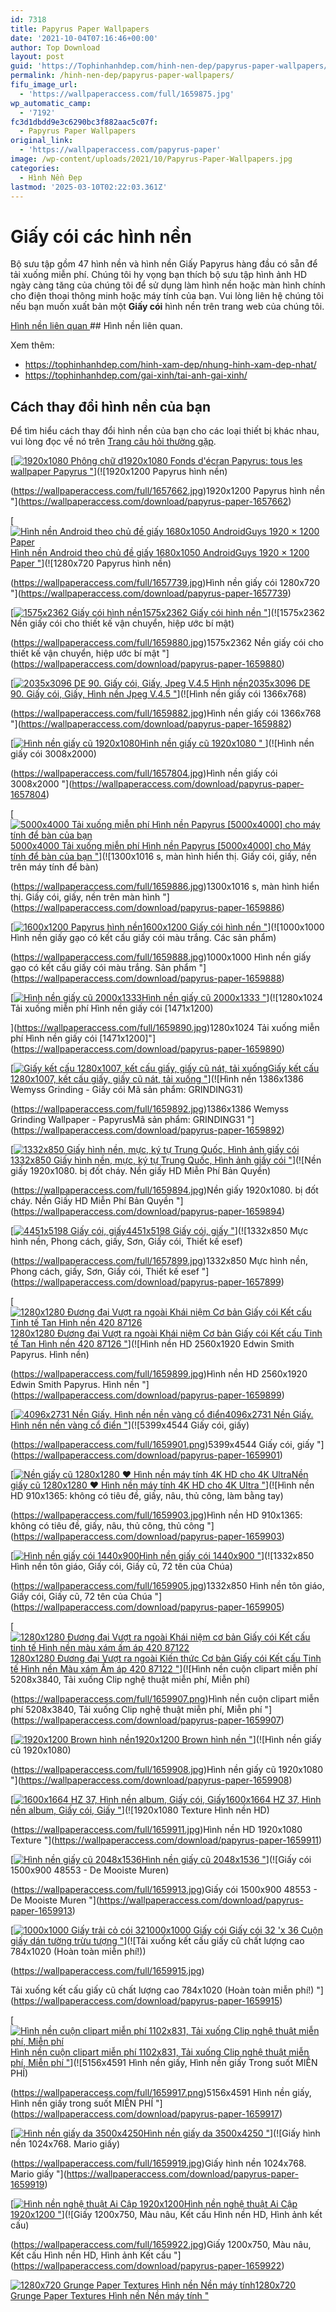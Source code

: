 ```yaml
---
id: 7318
title: Papyrus Paper Wallpapers
date: '2021-10-04T07:16:46+00:00'
author: Top Download
layout: post
guid: 'https://Tophinhanhdep.com/hinh-nen-dep/papyrus-paper-wallpapers/'
permalink: /hinh-nen-dep/papyrus-paper-wallpapers/
fifu_image_url:
  - 'https://wallpaperaccess.com/full/1659875.jpg'
wp_automatic_camp:
  - '7192'
fc3d1dbdd9e3c6290bc3f882aac5c07f:
  - Papyrus Paper Wallpapers
original_link:
  - 'https://wallpaperaccess.com/papyrus-paper'
image: /wp-content/uploads/2021/10/Papyrus-Paper-Wallpapers.jpg
categories:
  - Hình Nền Đẹp
lastmod: '2025-03-10T02:22:03.361Z'
---
```

# Giấy cói các hình nền

Bộ sưu tập gồm 47 hình nền và hình nền Giấy Papyrus hàng đầu có sẵn để tải xuống miễn phí. Chúng tôi hy vọng bạn thích bộ sưu tập hình ảnh HD ngày càng tăng của chúng tôi để sử dụng làm hình nền hoặc màn hình chính cho điện thoại thông minh hoặc máy tính của bạn. Vui lòng liên hệ chúng tôi nếu bạn muốn xuất bản một **Giấy cói** hình nền trên trang web của chúng tôi.

[Hình nền liên quan ](#related) ## Hình nền liên quan.

   
 Xem thêm:

   
- <https://tophinhanhdep.com/hinh-xam-dep/nhung-hinh-xam-dep-nhat/>
- <https://tophinhanhdep.com/gai-xinh/tai-anh-gai-xinh/>

## Cách thay đổi hình nền của bạn

Để tìm hiểu cách thay đổi hình nền của bạn cho các loại thiết bị khác nhau, vui lòng đọc về nó trên [Trang câu hỏi thường gặp](https://tophinhanhdep.com/faq/).

  
[[![1920x1080 Phông chữ d](https://wallpaperaccess.com/full/1659875.jpg)1920x1080 Fonds d'écran Papyrus: tous les wallpaper Papyrus "](https://wallpaperaccess.com/download/papyrus-paper-1659875)](![1920x1200 Papyrus hình nền)

(https://wallpaperaccess.com/full/1657662.jpg)1920x1200 Papyrus hình nền "](https://wallpaperaccess.com/download/papyrus-paper-1657662)

[[![Hình nền Android theo chủ đề giấy 1680x1050 AndroidGuys 1920 × 1200 Paper](https://wallpaperaccess.com/full/1659877.jpg)Hình nền Android theo chủ đề giấy 1680x1050 AndroidGuys 1920 × 1200 Paper "](https://wallpaperaccess.com/download/papyrus-paper-1659877)](![1280x720 Papyrus hình nền)

(https://wallpaperaccess.com/full/1657739.jpg)Hình nền giấy cói 1280x720 "](https://wallpaperaccess.com/download/papyrus-paper-1657739)

[[![1575x2362 Giấy cói hình nền](https://wallpaperaccess.com/full/1659879.jpg)1575x2362 Giấy cói hình nền "](https://wallpaperaccess.com/download/papyrus-paper-1659879)](![1575x2362 Nền giấy cói cho thiết kế vận chuyển, hiệp ước bí mật)

(https://wallpaperaccess.com/full/1659880.jpg)1575x2362 Nền giấy cói cho thiết kế vận chuyển, hiệp ước bí mật "](https://wallpaperaccess.com/download/papyrus-paper-1659880)

[[![2035x3096 DE 90. Giấy cói, Giấy, Jpeg V.4.5 Hình nền](https://wallpaperaccess.com/full/1659881.jpg)2035x3096 DE 90. Giấy cói, Giấy, Hình nền Jpeg V.4.5 "](https://wallpaperaccess.com/download/papyrus-paper-1659881)](![Hình nền giấy cói 1366x768)

(https://wallpaperaccess.com/full/1659882.jpg)Hình nền giấy cói 1366x768 "](https://wallpaperaccess.com/download/papyrus-paper-1659882)

[[![Hình nền giấy cũ 1920x1080](https://wallpaperaccess.com/full/1659883.jpg)Hình nền giấy cũ 1920x1080 " ](https://wallpaperaccess.com/download/papyrus-paper-1659883)](![Hình nền giấy cói 3008x2000)

(https://wallpaperaccess.com/full/1657804.jpg)Hình nền giấy cói 3008x2000 "](https://wallpaperaccess.com/download/papyrus-paper-1657804)

[[![5000x4000 Tải xuống miễn phí Hình nền Papyrus [5000x4000] cho máy tính để bàn của bạn](https://wallpaperaccess.com/full/1659885.jpg)5000x4000 Tải xuống miễn phí Hình nền Papyrus \[5000x4000\] cho Máy tính để bàn của bạn "](https://wallpaperaccess.com/download/papyrus-paper-1659885)](![1300x1016 s, màn hình hiển thị.  Giấy cói, giấy, nền trên máy tính để bàn)

(https://wallpaperaccess.com/full/1659886.jpg)1300x1016 s, màn hình hiển thị. Giấy cói, giấy, nền trên màn hình "](https://wallpaperaccess.com/download/papyrus-paper-1659886)

[[![1600x1200 Papyrus hình nền](https://wallpaperaccess.com/full/1659887.jpg)1600x1200 Giấy cói hình nền "](https://wallpaperaccess.com/download/papyrus-paper-1659887)](![1000x1000 Hình nền giấy gạo có kết cấu giấy cói màu trắng.  Các sản phẩm)

(https://wallpaperaccess.com/full/1659888.jpg)1000x1000 Hình nền giấy gạo có kết cấu giấy cói màu trắng. Sản phẩm "](https://wallpaperaccess.com/download/papyrus-paper-1659888)

[[![Hình nền giấy cũ 2000x1333](https://wallpaperaccess.com/full/1659889.jpg)Hình nền giấy cũ 2000x1333 "](https://wallpaperaccess.com/download/papyrus-paper-1659889)](![1280x1024 Tải xuống miễn phí Hình nền giấy cói [1471x1200)

](https://wallpaperaccess.com/full/1659890.jpg)1280x1024 Tải xuống miễn phí Hình nền giấy cói \[1471x1200\]"](https://wallpaperaccess.com/download/papyrus-paper-1659890)

[[![Giấy kết cấu 1280x1007, kết cấu giấy, giấy cũ nát, tải xuống](https://wallpaperaccess.com/full/1659891.jpg)Giấy kết cấu 1280x1007, kết cấu giấy, giấy cũ nát, tải xuống "](https://wallpaperaccess.com/download/papyrus-paper-1659891)](![Hình nền 1386x1386 Wemyss Grinding - Giấy cói Mã sản phẩm: GRINDING31)

(https://wallpaperaccess.com/full/1659892.jpg)1386x1386 Wemyss Grinding Wallpaper - PapyrusMã sản phẩm: GRINDING31 "](https://wallpaperaccess.com/download/papyrus-paper-1659892)

[[![1332x850 Giấy hình nền, mực, ký tự Trung Quốc, Hình ảnh giấy cói](https://wallpaperaccess.com/full/1659893.jpg)1332x850 Giấy hình nền, mực, ký tự Trung Quốc, Hình ảnh giấy cói "](https://wallpaperaccess.com/download/papyrus-paper-1659893)](![Nền giấy 1920x1080.  bị đốt cháy.  Nền giấy HD Miễn Phí Bản Quyền)

(https://wallpaperaccess.com/full/1659894.jpg)Nền giấy 1920x1080. bị đốt cháy. Nền Giấy HD Miễn Phí Bản Quyền "](https://wallpaperaccess.com/download/papyrus-paper-1659894)

[[![4451x5198 Giấy cói, giấy](https://wallpaperaccess.com/full/1659895.png)4451x5198 Giấy cói, giấy "](https://wallpaperaccess.com/download/papyrus-paper-1659895)](![1332x850 Mực hình nền, Phong cách, giấy, Sơn, Giấy cói, Thiết kế esef)

(https://wallpaperaccess.com/full/1657899.jpg)1332x850 Mực hình nền, Phong cách, giấy, Sơn, Giấy cói, Thiết kế esef "](https://wallpaperaccess.com/download/papyrus-paper-1657899)

[[![1280x1280 Đương đại Vượt ra ngoài Khái niệm Cơ bản Giấy cói Kết cấu Tinh tế Tan Hình nền 420 87126](https://wallpaperaccess.com/full/1659897.jpg)1280x1280 Đương đại Vượt ra ngoài Khái niệm Cơ bản Giấy cói Kết cấu Tinh tế Tan Hình nền 420 87126 "](https://wallpaperaccess.com/download/papyrus-paper-1659897)](![Hình nền HD 2560x1920 Edwin Smith Papyrus.  Hình nền)

(https://wallpaperaccess.com/full/1659899.jpg)Hình nền HD 2560x1920 Edwin Smith Papyrus. Hình nền "](https://wallpaperaccess.com/download/papyrus-paper-1659899)

[[![4096x2731 Nền Giấy.  Hình nền nền vàng cổ điển](https://wallpaperaccess.com/full/1659900.jpg)4096x2731 Nền Giấy. Hình nền nền vàng cổ điển "](https://wallpaperaccess.com/download/papyrus-paper-1659900)](![5399x4544 Giấy cói, giấy)

(https://wallpaperaccess.com/full/1659901.png)5399x4544 Giấy cói, giấy "](https://wallpaperaccess.com/download/papyrus-paper-1659901)

[[![Nền giấy cũ 1280x1280 ❤ Hình nền máy tính 4K HD cho 4K Ultra](https://wallpaperaccess.com/full/1659902.jpg)Nền giấy cũ 1280x1280 ❤ Hình nền máy tính 4K HD cho 4K Ultra "](https://wallpaperaccess.com/download/papyrus-paper-1659902)](![Hình nền HD 910x1365: không có tiêu đề, giấy, nâu, thủ công, làm bằng tay)

(https://wallpaperaccess.com/full/1659903.jpg)Hình nền HD 910x1365: không có tiêu đề, giấy, nâu, thủ công, thủ công "](https://wallpaperaccess.com/download/papyrus-paper-1659903)

[[![Hình nền giấy cói 1440x900](https://wallpaperaccess.com/full/1659904.jpg)Hình nền giấy cói 1440x900 "](https://wallpaperaccess.com/download/papyrus-paper-1659904)](![1332x850 Hình nền tôn giáo, Giấy cói, Giấy cũ, 72 tên của Chúa)

(https://wallpaperaccess.com/full/1659905.jpg)1332x850 Hình nền tôn giáo, Giấy cói, Giấy cũ, 72 tên của Chúa "](https://wallpaperaccess.com/download/papyrus-paper-1659905)

[[![1280x1280 Đương đại Vượt ra ngoài Khái niệm cơ bản Giấy cói Kết cấu tinh tế Hình nền màu xám ấm áp 420 87122](https://wallpaperaccess.com/full/1659906.jpg)1280x1280 Đương đại Vượt ra ngoài Kiến thức Cơ bản Giấy cói Kết cấu Tinh tế Hình nền Màu xám Ấm áp 420 87122 "](https://wallpaperaccess.com/download/papyrus-paper-1659906)](![Hình nền cuộn clipart miễn phí 5208x3840, Tải xuống Clip nghệ thuật miễn phí, Miễn phí)

(https://wallpaperaccess.com/full/1659907.png)Hình nền cuộn clipart miễn phí 5208x3840, Tải xuống Clip nghệ thuật miễn phí, Miễn phí "](https://wallpaperaccess.com/download/papyrus-paper-1659907)

[[![1920x1200 Brown hình nền](https://wallpaperaccess.com/full/553966.jpg)1920x1200 Brown hình nền "](https://wallpaperaccess.com/download/papyrus-paper-553966)](![Hình nền giấy cũ 1920x1080)

(https://wallpaperaccess.com/full/1659908.jpg)Hình nền giấy cũ 1920x1080 "](https://wallpaperaccess.com/download/papyrus-paper-1659908)

[[![1600x1664 HZ 37, Hình nền album, Giấy cói, Giấy](https://wallpaperaccess.com/full/1659909.jpg)1600x1664 HZ 37, Hình nền album, Giấy cói, Giấy "](https://wallpaperaccess.com/download/papyrus-paper-1659909)](![1920x1080 Texture Hình nền HD)

(https://wallpaperaccess.com/full/1659911.jpg)Hình nền HD 1920x1080 Texture "](https://wallpaperaccess.com/download/papyrus-paper-1659911)

[[![Hình nền giấy cũ 2048x1536](https://wallpaperaccess.com/full/1659912.jpg)Hình nền giấy cũ 2048x1536 "](https://wallpaperaccess.com/download/papyrus-paper-1659912)](![Giấy cói 1500x900 48553 - De Mooiste Muren)

(https://wallpaperaccess.com/full/1659913.jpg)Giấy cói 1500x900 48553 - De Mooiste Muren "](https://wallpaperaccess.com/download/papyrus-paper-1659913)

[[![1000x1000 Giấy trải cỏ cói 32](https://wallpaperaccess.com/full/1659914.jpg)1000x1000 Giấy cói Giấy cói 32 'x 36 Cuộn giấy dán tường trừu tượng "](https://wallpaperaccess.com/download/papyrus-paper-1659914)](![Tải xuống kết cấu giấy cũ chất lượng cao 784x1020 (Hoàn toàn miễn phí!))

(https://wallpaperaccess.com/full/1659915.jpg)

Tải xuống kết cấu giấy cũ chất lượng cao 784x1020 (Hoàn toàn miễn phí!) "](https://wallpaperaccess.com/download/papyrus-paper-1659915)

[[![Hình nền cuộn clipart miễn phí 1102x831, Tải xuống Clip nghệ thuật miễn phí, Miễn phí](https://wallpaperaccess.com/full/1659916.jpg)Hình nền cuộn clipart miễn phí 1102x831, Tải xuống Clip nghệ thuật miễn phí, Miễn phí "](https://wallpaperaccess.com/download/papyrus-paper-1659916)](![5156x4591 Hình nền giấy, Hình nền giấy Trong suốt MIỄN PHÍ)

(https://wallpaperaccess.com/full/1659917.png)5156x4591 Hình nền giấy, Hình nền giấy trong suốt MIỄN PHÍ "](https://wallpaperaccess.com/download/papyrus-paper-1659917)

[[![Hình nền giấy da 3500x4250](https://wallpaperaccess.com/full/1659918.jpg)Hình nền giấy da 3500x4250 "](https://wallpaperaccess.com/download/papyrus-paper-1659918)](![Giấy hình nền 1024x768.  Mario giấy)

(https://wallpaperaccess.com/full/1659919.jpg)Giấy hình nền 1024x768. Mario giấy "](https://wallpaperaccess.com/download/papyrus-paper-1659919)

[[![Hình nền nghệ thuật Ai Cập 1920x1200](https://wallpaperaccess.com/full/1659920.jpg)Hình nền nghệ thuật Ai Cập 1920x1200 "](https://wallpaperaccess.com/download/papyrus-paper-1659920)](![Giấy 1200x750, Màu nâu, Kết cấu Hình nền HD, Hình ảnh kết cấu)

(https://wallpaperaccess.com/full/1659922.jpg)Giấy 1200x750, Màu nâu, Kết cấu Hình nền HD, Hình ảnh Kết cấu "](https://wallpaperaccess.com/download/papyrus-paper-1659922)

[![1280x720 Grunge Paper Textures Hình nền Nền máy tính](https://wallpaperaccess.com/full/1659923.jpg)1280x720 Grunge Paper Textures Hình nền Nền máy tính "](https://wallpaperaccess.com/download/papyrus-paper-1659923)
